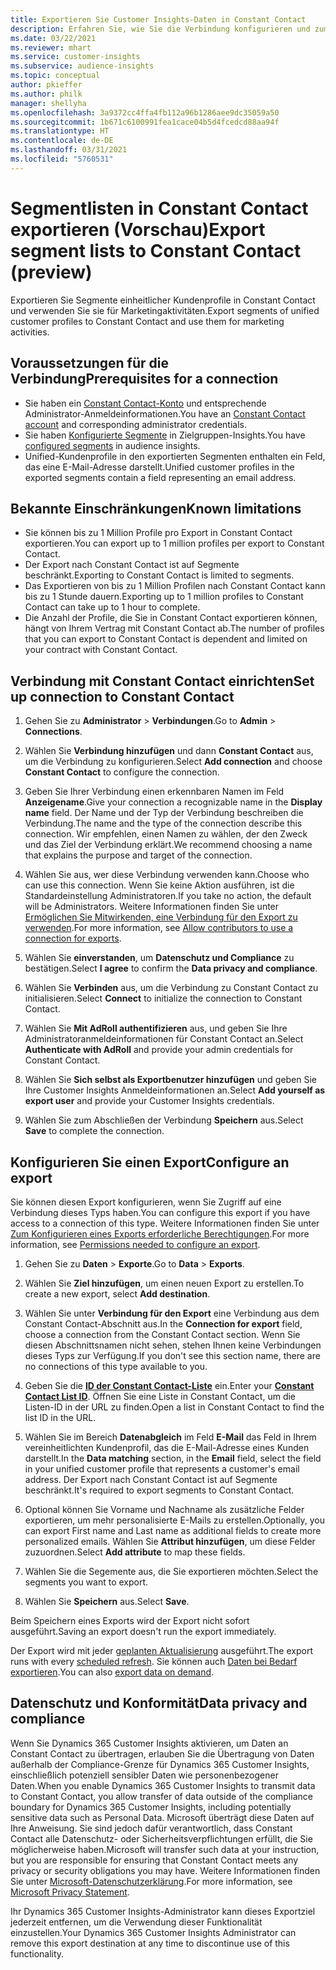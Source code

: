 ```yaml
---
title: Exportieren Sie Customer Insights-Daten in Constant Contact
description: Erfahren Sie, wie Sie die Verbindung konfigurieren und zum Constant Contact exportieren.
ms.date: 03/22/2021
ms.reviewer: mhart
ms.service: customer-insights
ms.subservice: audience-insights
ms.topic: conceptual
author: pkieffer
ms.author: philk
manager: shellyha
ms.openlocfilehash: 3a9372cc4ffa4fb112a96b1286aee9dc35059a50
ms.sourcegitcommit: 1b671c6100991fea1cace04b5d4fcedcd88aa94f
ms.translationtype: HT
ms.contentlocale: de-DE
ms.lasthandoff: 03/31/2021
ms.locfileid: "5760531"
---
```

# <a name="export-segment-lists-to-constant-contact-preview"></a><span data-ttu-id="855be-103">Segmentlisten in Constant Contact exportieren (Vorschau)</span><span class="sxs-lookup"><span data-stu-id="855be-103">Export segment lists to Constant Contact (preview)</span></span>

<span data-ttu-id="855be-104">Exportieren Sie Segmente einheitlicher Kundenprofile in Constant Contact und verwenden Sie sie für Marketingaktivitäten.</span><span class="sxs-lookup"><span data-stu-id="855be-104">Export segments of unified customer profiles to Constant Contact and use them for marketing activities.</span></span> 

## <a name="prerequisites-for-a-connection"></a><span data-ttu-id="855be-105">Voraussetzungen für die Verbindung</span><span class="sxs-lookup"><span data-stu-id="855be-105">Prerequisites for a connection</span></span>

-   <span data-ttu-id="855be-106">Sie haben ein [Constant Contact-Konto](https://www.constantcontact.com/account-home) und entsprechende Administrator-Anmeldeinformationen.</span><span class="sxs-lookup"><span data-stu-id="855be-106">You have an [Constant Contact account](https://www.constantcontact.com/account-home) and corresponding administrator credentials.</span></span>
-   <span data-ttu-id="855be-107">Sie haben [Konfigurierte Segmente](segments.md) in Zielgruppen-Insights.</span><span class="sxs-lookup"><span data-stu-id="855be-107">You have [configured segments](segments.md) in audience insights.</span></span>
-   <span data-ttu-id="855be-108">Unified-Kundenprofile in den exportierten Segmenten enthalten ein Feld, das eine E-Mail-Adresse darstellt.</span><span class="sxs-lookup"><span data-stu-id="855be-108">Unified customer profiles in the exported segments contain a field representing an email address.</span></span>

## <a name="known-limitations"></a><span data-ttu-id="855be-109">Bekannte Einschränkungen</span><span class="sxs-lookup"><span data-stu-id="855be-109">Known limitations</span></span>

- <span data-ttu-id="855be-110">Sie können bis zu 1 Million Profile pro Export in Constant Contact exportieren.</span><span class="sxs-lookup"><span data-stu-id="855be-110">You can export up to 1 million profiles per export to Constant Contact.</span></span>
- <span data-ttu-id="855be-111">Der Export nach Constant Contact ist auf Segmente beschränkt.</span><span class="sxs-lookup"><span data-stu-id="855be-111">Exporting to Constant Contact is limited to segments.</span></span>
- <span data-ttu-id="855be-112">Das Exportieren von bis zu 1 Million Profilen nach Constant Contact kann bis zu 1 Stunde dauern.</span><span class="sxs-lookup"><span data-stu-id="855be-112">Exporting up to 1 million profiles to Constant Contact can take up to 1 hour to complete.</span></span> 
- <span data-ttu-id="855be-113">Die Anzahl der Profile, die Sie in Constant Contact exportieren können, hängt von Ihrem Vertrag mit Constant Contact ab.</span><span class="sxs-lookup"><span data-stu-id="855be-113">The number of profiles that you can export to Constant Contact is dependent and limited on your contract with Constant Contact.</span></span>

## <a name="set-up-connection-to-constant-contact"></a><span data-ttu-id="855be-114">Verbindung mit Constant Contact einrichten</span><span class="sxs-lookup"><span data-stu-id="855be-114">Set up connection to Constant Contact</span></span>

1. <span data-ttu-id="855be-115">Gehen Sie zu **Administrator** > **Verbindungen**.</span><span class="sxs-lookup"><span data-stu-id="855be-115">Go to **Admin** > **Connections**.</span></span>

1. <span data-ttu-id="855be-116">Wählen Sie **Verbindung hinzufügen** und dann **Constant Contact** aus, um die Verbindung zu konfigurieren.</span><span class="sxs-lookup"><span data-stu-id="855be-116">Select **Add connection** and choose **Constant Contact** to configure the connection.</span></span>

1. <span data-ttu-id="855be-117">Geben Sie Ihrer Verbindung einen erkennbaren Namen im Feld **Anzeigename**.</span><span class="sxs-lookup"><span data-stu-id="855be-117">Give your connection a recognizable name in the **Display name** field.</span></span> <span data-ttu-id="855be-118">Der Name und der Typ der Verbindung beschreiben die Verbindung.</span><span class="sxs-lookup"><span data-stu-id="855be-118">The name and the type of the connection describe this connection.</span></span> <span data-ttu-id="855be-119">Wir empfehlen, einen Namen zu wählen, der den Zweck und das Ziel der Verbindung erklärt.</span><span class="sxs-lookup"><span data-stu-id="855be-119">We recommend choosing a name that explains the purpose and target of the connection.</span></span>

1. <span data-ttu-id="855be-120">Wählen Sie aus, wer diese Verbindung verwenden kann.</span><span class="sxs-lookup"><span data-stu-id="855be-120">Choose who can use this connection.</span></span> <span data-ttu-id="855be-121">Wenn Sie keine Aktion ausführen, ist die Standardeinstellung Administratoren.</span><span class="sxs-lookup"><span data-stu-id="855be-121">If you take no action, the default will be Administrators.</span></span> <span data-ttu-id="855be-122">Weitere Informationen finden Sie unter [Ermöglichen Sie Mitwirkenden, eine Verbindung für den Export zu verwenden](connections.md#allow-contributors-to-use-a-connection-for-exports).</span><span class="sxs-lookup"><span data-stu-id="855be-122">For more information, see [Allow contributors to use a connection for exports](connections.md#allow-contributors-to-use-a-connection-for-exports).</span></span>

1. <span data-ttu-id="855be-123">Wählen Sie **einverstanden**, um **Datenschutz und Compliance** zu bestätigen.</span><span class="sxs-lookup"><span data-stu-id="855be-123">Select **I agree** to confirm the **Data privacy and compliance**.</span></span>

1. <span data-ttu-id="855be-124">Wählen Sie **Verbinden** aus, um die Verbindung zu Constant Contact zu initialisieren.</span><span class="sxs-lookup"><span data-stu-id="855be-124">Select **Connect** to initialize the connection to Constant Contact.</span></span>

1. <span data-ttu-id="855be-125">Wählen Sie **Mit AdRoll authentifizieren** aus, und geben Sie Ihre Administratoranmeldeinformationen für Constant Contact an.</span><span class="sxs-lookup"><span data-stu-id="855be-125">Select **Authenticate with AdRoll** and provide your admin credentials for Constant Contact.</span></span> 

1. <span data-ttu-id="855be-126">Wählen Sie **Sich selbst als Exportbenutzer hinzufügen** und geben Sie Ihre Customer Insights Anmeldeinformationen an.</span><span class="sxs-lookup"><span data-stu-id="855be-126">Select **Add yourself as export user** and provide your Customer Insights credentials.</span></span>

1. <span data-ttu-id="855be-127">Wählen Sie zum Abschließen der Verbindung **Speichern** aus.</span><span class="sxs-lookup"><span data-stu-id="855be-127">Select **Save** to complete the connection.</span></span>

## <a name="configure-an-export"></a><span data-ttu-id="855be-128">Konfigurieren Sie einen Export</span><span class="sxs-lookup"><span data-stu-id="855be-128">Configure an export</span></span>

<span data-ttu-id="855be-129">Sie können diesen Export konfigurieren, wenn Sie Zugriff auf eine Verbindung dieses Typs haben.</span><span class="sxs-lookup"><span data-stu-id="855be-129">You can configure this export if you have access to a connection of this type.</span></span> <span data-ttu-id="855be-130">Weitere Informationen finden Sie unter [Zum Konfigurieren eines Exports erforderliche Berechtigungen](export-destinations.md#set-up-a-new-export).</span><span class="sxs-lookup"><span data-stu-id="855be-130">For more information, see [Permissions needed to configure an export](export-destinations.md#set-up-a-new-export).</span></span>

1. <span data-ttu-id="855be-131">Gehen Sie zu **Daten** > **Exporte**.</span><span class="sxs-lookup"><span data-stu-id="855be-131">Go to **Data** > **Exports**.</span></span>

1. <span data-ttu-id="855be-132">Wählen Sie **Ziel hinzufügen**, um einen neuen Export zu erstellen.</span><span class="sxs-lookup"><span data-stu-id="855be-132">To create a new export, select **Add destination**.</span></span>

1. <span data-ttu-id="855be-133">Wählen Sie unter **Verbindung für den Export** eine Verbindung aus dem Constant Contact-Abschnitt aus.</span><span class="sxs-lookup"><span data-stu-id="855be-133">In the **Connection for export** field, choose a connection from the Constant Contact section.</span></span> <span data-ttu-id="855be-134">Wenn Sie diesen Abschnittsnamen nicht sehen, stehen Ihnen keine Verbindungen dieses Typs zur Verfügung.</span><span class="sxs-lookup"><span data-stu-id="855be-134">If you don't see this section name, there are no connections of this type available to you.</span></span>

1. <span data-ttu-id="855be-135">Geben Sie die [**ID der Constant Contact-Liste**](https://app.constantcontact.com/pages/contacts/ui#lists) ein.</span><span class="sxs-lookup"><span data-stu-id="855be-135">Enter your [**Constant Contact List ID**](https://app.constantcontact.com/pages/contacts/ui#lists).</span></span> <span data-ttu-id="855be-136">Öffnen Sie eine Liste in Constant Contact, um die Listen-ID in der URL zu finden.</span><span class="sxs-lookup"><span data-stu-id="855be-136">Open a list in Constant Contact to find the list ID in the URL.</span></span>

1. <span data-ttu-id="855be-137">Wählen Sie im Bereich **Datenabgleich** im Feld **E-Mail** das Feld in Ihrem vereinheitlichten Kundenprofil, das die E-Mail-Adresse eines Kunden darstellt.</span><span class="sxs-lookup"><span data-stu-id="855be-137">In the **Data matching** section, in the **Email** field, select the field in your unified customer profile that represents a customer's email address.</span></span> <span data-ttu-id="855be-138">Der Export nach Constant Contact ist auf Segmente beschränkt.</span><span class="sxs-lookup"><span data-stu-id="855be-138">It's required to export segments to Constant Contact.</span></span>

1. <span data-ttu-id="855be-139">Optional können Sie Vorname und Nachname als zusätzliche Felder exportieren, um mehr personalisierte E-Mails zu erstellen.</span><span class="sxs-lookup"><span data-stu-id="855be-139">Optionally, you can export First name and Last name as additional fields to create more personalized emails.</span></span> <span data-ttu-id="855be-140">Wählen Sie **Attribut hinzufügen**, um diese Felder zuzuordnen.</span><span class="sxs-lookup"><span data-stu-id="855be-140">Select **Add attribute** to map these fields.</span></span>

1. <span data-ttu-id="855be-141">Wählen Sie die Segemente aus, die Sie exportieren möchten.</span><span class="sxs-lookup"><span data-stu-id="855be-141">Select the segments you want to export.</span></span>

1. <span data-ttu-id="855be-142">Wählen Sie **Speichern** aus.</span><span class="sxs-lookup"><span data-stu-id="855be-142">Select **Save**.</span></span>

<span data-ttu-id="855be-143">Beim Speichern eines Exports wird der Export nicht sofort ausgeführt.</span><span class="sxs-lookup"><span data-stu-id="855be-143">Saving an export doesn't run the export immediately.</span></span>

<span data-ttu-id="855be-144">Der Export wird mit jeder [geplanten Aktualisierung](system.md#schedule-tab) ausgeführt.</span><span class="sxs-lookup"><span data-stu-id="855be-144">The export runs with every [scheduled refresh](system.md#schedule-tab).</span></span> <span data-ttu-id="855be-145">Sie können auch [Daten bei Bedarf exportieren](export-destinations.md#run-exports-on-demand).</span><span class="sxs-lookup"><span data-stu-id="855be-145">You can also [export data on demand](export-destinations.md#run-exports-on-demand).</span></span> 


## <a name="data-privacy-and-compliance"></a><span data-ttu-id="855be-146">Datenschutz und Konformität</span><span class="sxs-lookup"><span data-stu-id="855be-146">Data privacy and compliance</span></span>

<span data-ttu-id="855be-147">Wenn Sie Dynamics 365 Customer Insights aktivieren, um Daten an Constant Contact zu übertragen, erlauben Sie die Übertragung von Daten außerhalb der Compliance-Grenze für Dynamics 365 Customer Insights, einschließlich potenziell sensibler Daten wie personenbezogener Daten.</span><span class="sxs-lookup"><span data-stu-id="855be-147">When you enable Dynamics 365 Customer Insights to transmit data to Constant Contact, you allow transfer of data outside of the compliance boundary for Dynamics 365 Customer Insights, including potentially sensitive data such as Personal Data.</span></span> <span data-ttu-id="855be-148">Microsoft überträgt diese Daten auf Ihre Anweisung. Sie sind jedoch dafür verantwortlich, dass Constant Contact alle Datenschutz- oder Sicherheitsverpflichtungen erfüllt, die Sie möglicherweise haben.</span><span class="sxs-lookup"><span data-stu-id="855be-148">Microsoft will transfer such data at your instruction, but you are responsible for ensuring that Constant Contact meets any privacy or security obligations you may have.</span></span> <span data-ttu-id="855be-149">Weitere Informationen finden Sie unter [Microsoft-Datenschutzerklärung](https://go.microsoft.com/fwlink/?linkid=396732).</span><span class="sxs-lookup"><span data-stu-id="855be-149">For more information, see [Microsoft Privacy Statement](https://go.microsoft.com/fwlink/?linkid=396732).</span></span>

<span data-ttu-id="855be-150">Ihr Dynamics 365 Customer Insights-Administrator kann dieses Exportziel jederzeit entfernen, um die Verwendung dieser Funktionalität einzustellen.</span><span class="sxs-lookup"><span data-stu-id="855be-150">Your Dynamics 365 Customer Insights Administrator can remove this export destination at any time to discontinue use of this functionality.</span></span>
